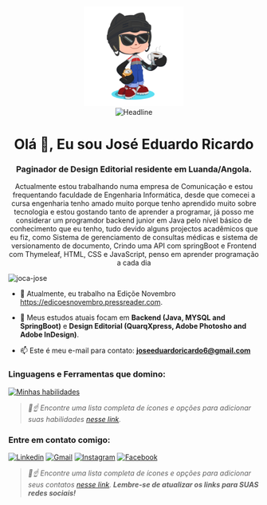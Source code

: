 <div align=center>
    <img src="https://raw.githubusercontent.com/AhmedFathyDev/AhmedFathyDev/main/GitHub.png" alt="GitHub Octocat Drinking a Cup of Coffee" height="200">
</div>
<div align=center>
    <img src="https://readme-typing-svg.herokuapp.com?color=%236FDA44&size=32&center=true&vCenter=true&width=600&height=50&lines=Desenvolvedor+junior+Backend;+Cursando+Engenharia+Informatica;" alt="Headline" />
</div>

<h1 align="center">Olá 👋, Eu sou José Eduardo Ricardo</h1>
<h3 align="center"> Paginador de Design Editorial residente em Luanda/Angola.</h3>
<p align="center">Actualmente estou trabalhando numa empresa de Comunicação e estou frequentando faculdade de Engenharia Informática, desde que comecei a cursa engenharia tenho amado muito porque tenho aprendido muito sobre tecnologia e estou gostando tanto de aprender a programar, já posso me considerar um programdor backend junior em Java pelo nível básico de conhecimento que eu tenho, tudo devido alguns projectos acadêmicos que eu fiz, como Sistema de gerenciamento de consultas médicas e sistema de versionamento de documento, Crindo uma API com springBoot e Frontend com Thymeleaf, HTML, CSS e JavaScript, penso em aprender programação a cada dia </p>

<p align="left"> <img src="https://komarev.com/ghpvc/?username=manualdofront&label=Visualizações%20no%20perfil&color=0e75b6&style=flat" alt="joca-jose" /> </p>

- 🔭 Atualmente, eu trabalho na Ediçõe Novembro https://edicoesnovembro.pressreader.com.

- 🌱 Meus estudos atuais focam em **Backend (Java, MYSQL and SpringBoot)** e **Design Editorial (QuarqXpress, Adobe Photosho and Adobe InDesign)**.

- 📫 Este é meu e-mail para contato: **joseeduardoricardo6@gmail.com**


<h3 align="left">Linguagens e Ferramentas que domino:</h3>

[![Minhas habilidades](https://skillicons.dev/icons?i=eclipse,vscode,java,spring,html,css,mysql,maven,postman,git,github,ps,windows)]()

> _🚨☝️ Encontre uma lista completa de ícones e opções para adicionar suas habilidades [nesse link](https://github.com/tandpfun/skill-icons?tab=readme-ov-file#icons-list)._


<h3 align="left">Entre em contato comigo:</h3>

[![Linkedin](https://skillicons.dev/icons?i=linkedin)](https://www.linkedin.com/in/jos%C3%A9-ricardo-077b452aa/)
[![Gmail](https://skillicons.dev/icons?i=gmail)](joseeduardoricardo6@gmail.com)
[![Instagram](https://skillicons.dev/icons?i=instagram)](https://www.instagram.com/joca_jose/)
[![Facebook](https://skillicons.dev/icons?i=facebook)](https://www.instagram.com/joca_jose/)

> _🚨☝️ Encontre uma lista completa de ícones e opções para adicionar seus contatos [nesse link](https://github.com/tandpfun/skill-icons?tab=readme-ov-file#icons-list). **Lembre-se de atualizar os links para SUAS redes sociais!**_
